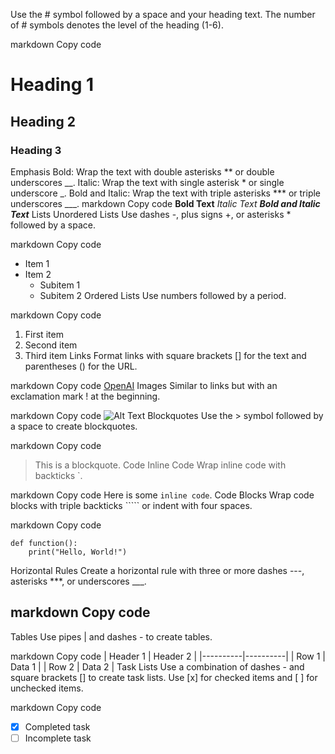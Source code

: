 Use the # symbol followed by a space and your heading text. The number of # symbols denotes the level of the heading (1-6).

markdown
Copy code
# Heading 1
## Heading 2
### Heading 3
Emphasis
Bold: Wrap the text with double asterisks ** or double underscores __.
Italic: Wrap the text with single asterisk * or single underscore _.
Bold and Italic: Wrap the text with triple asterisks *** or triple underscores ___.
markdown
Copy code
**Bold Text**
*Italic Text*
***Bold and Italic Text***
Lists
Unordered Lists
Use dashes -, plus signs +, or asterisks * followed by a space.

markdown
Copy code
- Item 1
- Item 2
  - Subitem 1
  - Subitem 2
Ordered Lists
Use numbers followed by a period.

markdown
Copy code
1. First item
2. Second item
3. Third item
Links
Format links with square brackets [] for the text and parentheses () for the URL.

markdown
Copy code
[OpenAI](https://www.openai.com)
Images
Similar to links but with an exclamation mark ! at the beginning.

markdown
Copy code
![Alt Text](https://www.example.com/image.jpg)
Blockquotes
Use the > symbol followed by a space to create blockquotes.

markdown
Copy code
> This is a blockquote.
Code
Inline Code
Wrap inline code with backticks `.

markdown
Copy code
Here is some `inline code`.
Code Blocks
Wrap code blocks with triple backticks ````` or indent with four spaces.

markdown
Copy code
```
def function():
    print("Hello, World!")
```
Horizontal Rules
Create a horizontal rule with three or more dashes ---, asterisks ***, or underscores ___.

markdown
Copy code
---
Tables
Use pipes | and dashes - to create tables.

markdown
Copy code
| Header 1 | Header 2 |
|----------|----------|
| Row 1    | Data 1   |
| Row 2    | Data 2   |
Task Lists
Use a combination of dashes - and square brackets [] to create task lists. Use [x] for checked items and [ ] for unchecked items.

markdown
Copy code
- [x] Completed task
- [ ] Incomplete task